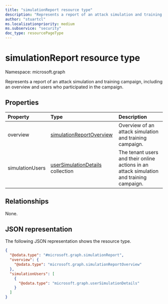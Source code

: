 ```yaml
---
title: "simulationReport resource type"
description: "Represents a report of an attack simulation and training campaign, including an overview and users who participated in the campaign."
author: "stuartcl"
ms.localizationpriority: medium
ms.subservice: "security"
doc_type: resourcePageType
---
```


# simulationReport resource type

Namespace: microsoft.graph

Represents a report of an attack simulation and training campaign, including an overview and users who participated in the campaign.

## Properties
|Property|Type|Description|
|:---|:---|:---|
|overview|[simulationReportOverview](../resources/simulationreportoverview.md)|Overview of an attack simulation and training campaign.|
|simulationUsers|[userSimulationDetails](../resources/usersimulationdetails.md) collection|The tenant users and their online actions in an attack simulation and training campaign.|

## Relationships
None.

## JSON representation
The following JSON representation shows the resource type.
<!-- {
  "blockType": "resource",
  "@odata.type": "microsoft.graph.simulationReport"
}
-->
``` json
{
  "@odata.type": "#microsoft.graph.simulationReport",
  "overview": {
    "@odata.type": "microsoft.graph.simulationReportOverview"
  },
  "simulationUsers": [
    {
      "@odata.type": "microsoft.graph.userSimulationDetails"
    }
  ]
}
```

